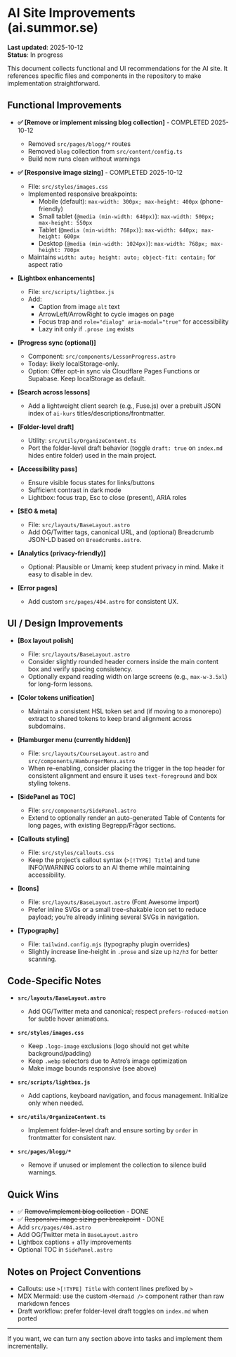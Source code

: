 # AI Site Improvements (ai.summor.se)

**Last updated**: 2025-10-12  
**Status**: In progress

This document collects functional and UI recommendations for the AI site. It references specific files and components in the repository to make implementation straightforward.

## Functional Improvements

- **✅ [Remove or implement missing blog collection]** - COMPLETED 2025-10-12
  - Removed `src/pages/blogg/*` routes
  - Removed `blog` collection from `src/content/config.ts`
  - Build now runs clean without warnings

- **✅ [Responsive image sizing]** - COMPLETED 2025-10-12
  - File: `src/styles/images.css`
  - Implemented responsive breakpoints:
    - Mobile (default): `max-width: 300px; max-height: 400px` (phone-friendly)
    - Small tablet (`@media (min-width: 640px)`): `max-width: 500px; max-height: 550px`
    - Tablet (`@media (min-width: 768px)`): `max-width: 640px; max-height: 600px`
    - Desktop (`@media (min-width: 1024px)`): `max-width: 768px; max-height: 700px`
  - Maintains `width: auto; height: auto; object-fit: contain;` for aspect ratio

- **[Lightbox enhancements]**
  - File: `src/scripts/lightbox.js`
  - Add:
    - Caption from image `alt` text
    - ArrowLeft/ArrowRight to cycle images on page
    - Focus trap and `role="dialog" aria-modal="true"` for accessibility
    - Lazy init only if `.prose img` exists

- **[Progress sync (optional)]**
  - Component: `src/components/LessonProgress.astro`
  - Today: likely localStorage-only.
  - Option: Offer opt-in sync via Cloudflare Pages Functions or Supabase. Keep localStorage as default.

- **[Search across lessons]**
  - Add a lightweight client search (e.g., Fuse.js) over a prebuilt JSON index of `ai-kurs` titles/descriptions/frontmatter.

- **[Folder-level draft]**
  - Utility: `src/utils/OrganizeContent.ts`
  - Port the folder-level draft behavior (toggle `draft: true` on `index.md` hides entire folder) used in the main project.

- **[Accessibility pass]**
  - Ensure visible focus states for links/buttons
  - Sufficient contrast in dark mode
  - Lightbox: focus trap, Esc to close (present), ARIA roles

- **[SEO & meta]**
  - File: `src/layouts/BaseLayout.astro`
  - Add OG/Twitter tags, canonical URL, and (optional) Breadcrumb JSON-LD based on `Breadcrumbs.astro`.

- **[Analytics (privacy-friendly)]**
  - Optional: Plausible or Umami; keep student privacy in mind. Make it easy to disable in dev.

- **[Error pages]**
  - Add custom `src/pages/404.astro` for consistent UX.

## UI / Design Improvements

- **[Box layout polish]**
  - File: `src/layouts/BaseLayout.astro`
  - Consider slightly rounded header corners inside the main content box and verify spacing consistency.
  - Optionally expand reading width on large screens (e.g., `max-w-3.5xl`) for long-form lessons.

- **[Color tokens unification]**
  - Maintain a consistent HSL token set and (if moving to a monorepo) extract to shared tokens to keep brand alignment across subdomains.

- **[Hamburger menu (currently hidden)]**
  - File: `src/layouts/CourseLayout.astro` and `src/components/HamburgerMenu.astro`
  - When re-enabling, consider placing the trigger in the top header for consistent alignment and ensure it uses `text-foreground` and box styling tokens.

- **[SidePanel as TOC]**
  - File: `src/components/SidePanel.astro`
  - Extend to optionally render an auto-generated Table of Contents for long pages, with existing Begrepp/Frågor sections.

- **[Callouts styling]**
  - File: `src/styles/callouts.css`
  - Keep the project’s callout syntax (`>[!TYPE] Title`) and tune INFO/WARNING colors to an AI theme while maintaining accessibility.

- **[Icons]**
  - File: `src/layouts/BaseLayout.astro` (Font Awesome import)
  - Prefer inline SVGs or a small tree-shakable icon set to reduce payload; you’re already inlining several SVGs in navigation.

- **[Typography]**
  - File: `tailwind.config.mjs` (typography plugin overrides)
  - Slightly increase line-height in `.prose` and size up `h2/h3` for better scanning.

## Code-Specific Notes

- **`src/layouts/BaseLayout.astro`**
  - Add OG/Twitter meta and canonical; respect `prefers-reduced-motion` for subtle hover animations.

- **`src/styles/images.css`**
  - Keep `.logo-image` exclusions (logo should not get white background/padding)
  - Keep `.webp` selectors due to Astro’s image optimization
  - Make image bounds responsive (see above)

- **`src/scripts/lightbox.js`**
  - Add captions, keyboard navigation, and focus management. Initialize only when needed.

- **`src/utils/OrganizeContent.ts`**
  - Implement folder-level draft and ensure sorting by `order` in frontmatter for consistent nav.

- **`src/pages/blogg/*`**
  - Remove if unused or implement the collection to silence build warnings.

## Quick Wins

- ✅ ~~Remove/implement blog collection~~ - DONE
- ✅ ~~Responsive image sizing per breakpoint~~ - DONE
- Add `src/pages/404.astro`
- Add OG/Twitter meta in `BaseLayout.astro`
- Lightbox captions + a11y improvements
- Optional TOC in `SidePanel.astro`

## Notes on Project Conventions

- Callouts: use `>[!TYPE] Title` with content lines prefixed by `>`
- MDX Mermaid: use the custom `<Mermaid />` component rather than raw markdown fences
- Draft workflow: prefer folder-level draft toggles on `index.md` when ported

---

If you want, we can turn any section above into tasks and implement them incrementally.
